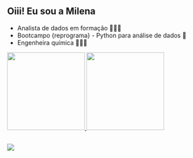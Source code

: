 ## Oiii! Eu sou a Milena

 - Analista de dados em formação 👩🏾‍💻
 - Bootcampo {reprograma} - Python para análise de dados 💜
 - Engenheira química 👨🏾‍🔬


 
 <div>
  <a href="https://github.com/milenadamata">
  <img height="180em" src="https://github-readme-stats.vercel.app/api?username=milenadamata&show_icons=true&theme=dracula&include_all_commits=true&count_private=true"/>
   <img height="180em" src="https://github-readme-stats.vercel.app/api/top-langs/?username=milenadamata&layout=compact&langs_count=7&theme=dracula"/>
</div>

   ##
   
<div> 
 <a href="https://www.linkedin.com/in/milenadamata" target="_blank"><img src="https://img.shields.io/badge/-LinkedIn-%230077B5?style=for-the-badge&logo=linkedin&logoColor=white" target="_blank"></a> 
</div>
 

